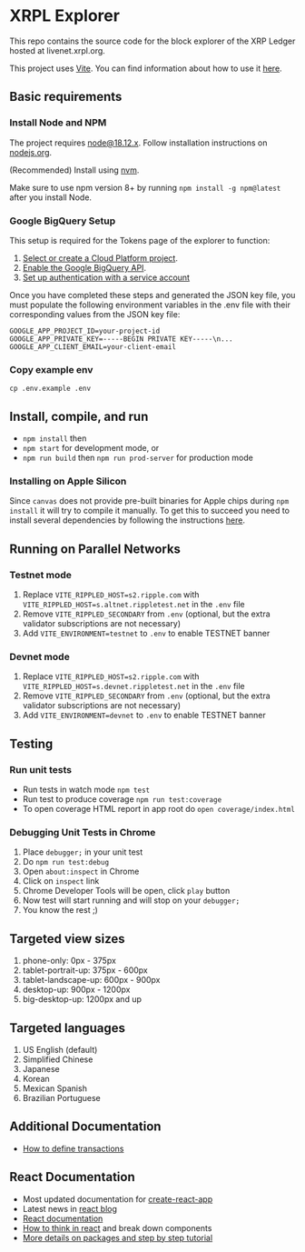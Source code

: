 # XRPL Explorer

This repo contains the source code for the block explorer of the XRP Ledger hosted at livenet.xrpl.org.

This project uses [Vite](https://vitejs.dev/). You can find information about how to use it [here](https://vitejs.dev/guide/cli.html).

## Basic requirements

### Install Node and NPM

The project requires node@18.12.x. Follow installation instructions on [nodejs.org](https://nodejs.org/en/).

(Recommended) Install using [nvm](https://github.com/nvm-sh/nvm).

Make sure to use npm version 8+ by running `npm install -g npm@latest` after you install Node.

### Google BigQuery Setup
This setup is required for the Tokens page of the explorer to function:

1.  [Select or create a Cloud Platform project][projects].
1.  [Enable the Google BigQuery API][enable_api].
1.  [Set up authentication with a service account][auth]

Once you have completed these steps and generated the JSON key file, you must populate the following environment variables in the .env file with their corresponding values from the JSON key file:
```
GOOGLE_APP_PROJECT_ID=your-project-id
GOOGLE_APP_PRIVATE_KEY=-----BEGIN PRIVATE KEY-----\n...
GOOGLE_APP_CLIENT_EMAIL=your-client-email
```

### Copy example env

`cp .env.example .env`

## Install, compile, and run

* `npm install` then
* `npm start` for development mode, or
* `npm run build` then `npm run prod-server` for production mode

### Installing on Apple Silicon
Since `canvas` does not provide pre-built binaries for Apple chips during `npm install` it will try to compile it manually. To get this to succeed you need to install several dependencies by following the instructions [here](https://github.com/Automattic/node-canvas#compiling). 

## Running on Parallel Networks

### Testnet mode

1. Replace `VITE_RIPPLED_HOST=s2.ripple.com` with `VITE_RIPPLED_HOST=s.altnet.rippletest.net` in the `.env` file
1. Remove `VITE_RIPPLED_SECONDARY` from `.env` (optional, but the extra validator subscriptions are not necessary)
1. Add `VITE_ENVIRONMENT=testnet` to `.env` to enable TESTNET banner

### Devnet mode

1. Replace `VITE_RIPPLED_HOST=s2.ripple.com` with `VITE_RIPPLED_HOST=s.devnet.rippletest.net` in the `.env` file
1. Remove `VITE_RIPPLED_SECONDARY` from `.env` (optional, but the extra validator subscriptions are not necessary)
1. Add `VITE_ENVIRONMENT=devnet` to `.env` to enable TESTNET banner

## Testing

### Run unit tests

* Run tests in watch mode `npm test`
* Run test to produce coverage `npm run test:coverage`
* To open coverage HTML report in app root do `open coverage/index.html`

### Debugging Unit Tests in Chrome

1.  Place `debugger;` in your unit test
1.  Do `npm run test:debug`
1.  Open `about:inspect` in Chrome
1.  Click on `inspect` link
1.  Chrome Developer Tools will be open, click `play` button
1.  Now test will start running and will stop on your `debugger;`
1.  You know the rest ;)

## Targeted view sizes

1.  phone-only: 0px - 375px
1.  tablet-portrait-up: 375px - 600px
1.  tablet-landscape-up: 600px - 900px
1.  desktop-up: 900px - 1200px
1.  big-desktop-up: 1200px and up

## Targeted languages

1.  US English (default)
1.  Simplified Chinese
1.  Japanese
1.  Korean
1.  Mexican Spanish
1.  Brazilian Portuguese

## Additional Documentation
* [How to define transactions](./src/containers/shared/components/Transaction/README.md)

## React Documentation

* Most updated documentation for [create-react-app](https://github.com/facebook/create-react-app)
* Latest news in [react blog](https://reactjs.org/blog)
* [React documentation](https://reactjs.org/docs)
* [How to think in react](https://reactjs.org/docs/thinking-in-react.html) and break down components
* [More details on packages and step by step tutorial](https://gitlab.ops.ripple.com/ui/ui_react_base)

[enable_api]: https://console.cloud.google.com/flows/enableapi?apiid=bigquery.googleapis.com
[projects]: https://console.cloud.google.com/project
[auth]: https://cloud.google.com/docs/authentication/getting-started
